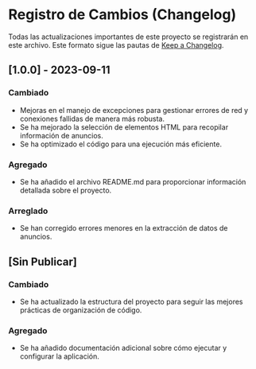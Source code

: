 # Registro de Cambios (Changelog)

Todas las actualizaciones importantes de este proyecto se registrarán en este archivo. Este formato sigue las pautas de [Keep a Changelog](https://keepachangelog.com/es/1.0.0/).

## [1.0.0] - 2023-09-11

### Cambiado

- Mejoras en el manejo de excepciones para gestionar errores de red y conexiones fallidas de manera más robusta.
- Se ha mejorado la selección de elementos HTML para recopilar información de anuncios.
- Se ha optimizado el código para una ejecución más eficiente.

### Agregado

- Se ha añadido el archivo README.md para proporcionar información detallada sobre el proyecto.

### Arreglado

- Se han corregido errores menores en la extracción de datos de anuncios.

## [Sin Publicar]

### Cambiado

- Se ha actualizado la estructura del proyecto para seguir las mejores prácticas de organización de código.

### Agregado

- Se ha añadido documentación adicional sobre cómo ejecutar y configurar la aplicación.
